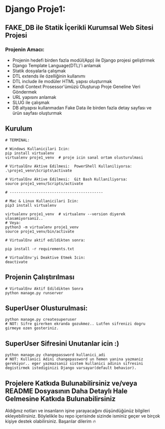 # **Django** Proje1:
## FAKE_DB ile Statik İçerikli Kurumsal Web Sitesi Projesi

### Projenin Amacı:
* Projenin hedefi birden fazla modül(App) ile Django projesi geliştirmek
* Django Template Language(DTL)'i anlamak
* Statik dosyalarla çalışmak
* DTL extends ile özelliğinin kullanımı
* DTL include ile modüler HTML yapısı oluşturmak
* Kendi Context Prosessor'ümüzü Oluşturup Proje Geneline Veri Göndermek
* URL yapısını anlamak
* SLUG ile çalışmak
* DB altyapısı kullanmadan Fake Data ile birden fazla detay sayfası ve ürün sayfası oluşturmak

## Kurulum
```shell
# TERMINAL:

# Windows Kullanicilari Icin:
pip install virtualenv
virtualenv proje1_venv  # proje icin sanal ortam olusturulmasi

# VirtualEnv Aktive Edilmesi:  PowerShell Kullaniliyorsa:
.\proje1_venv\Scripts\activate

# VirtualEnv Aktive Edilmesi:  Git Bash Kullaniliyorsa:
source proje1_venv/Scripts/activate

# ------------------------------------------

# Mac & Linux Kullanicilari Icin:
pip3 install virtualenv

virtualenv proje1_venv  # virtualenv --version diyerek ulasamiyorsaniz..
# Veya:
python3 -m virtualenv proje1_venv
source proje1_venv/bin/activate

# VirtualEnv aktif edildikten sonra:

pip install -r requirements.txt

# VirtualEnv'yi Deaktive Etmek Icin:
deactivate
```

## Projenin Çalıştırılması
```shell
# VirtualEnv Aktif Edildikten Sonra
python manage.py runserver
```

## SuperUser Olusturulmasi:
```shell
python manage.py createsuperuser
# NOT: Sifre girerken ekranda gozukmez.. Lutfen sifrenizi dogru girmeye ozen gosteriniz.
```

## SuperUser Sifresini Unutanlar icin :)
```shell
python manage.py changepassword kullanici_adi
# NOT: Kullanici Adini changepassword un hemen yanina yazmaniz gerekiyor.. eger yazmazsaniz sistem kullanici adinin sifresini degistirmek istediginizi Django varsayar(default behavior).
```

## Projelere Katkıda Bulunabilirsiniz ve/veya README Dosyasının Daha Detaylı Hale Gelmesine Katkıda Bulunabilirsiniz
Aldığınız notları ve insanların işine yarayacağını düşündüğünüz bilgileri ekleyebilirsiniz. Böylelikle bu repo içerisinde sizinde isminiz geçer ve birçok kişiye destek olabilirsiniz. Başarılar dilerim 🔥